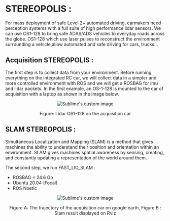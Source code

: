 # STEREOPOLIS : 

For mass deployment of safe Level 2+ automated driving, carmakers need perception systems with a full suite of high performance lidar sensors.
We can use OS1-128 to bring safe ADAS/ADS vehicles to everyday roads across the globe.
OS1-128 which use laser pulses to reconstruct the environment surrounding a vehicle,allow automated and safe driving for cars, trucks...


## Acquisition STEREOPOLIS : 
The first step is to collect data from your environment. Before running everything on the integrated RC car, we will collect data in a simpler 
and more controlled environment with ROS and we will get a ROSBAG for imu and lidar packets. 
In the first example, an OS-1-128 is mounted to the car of acquisition with a laptop as shown in the image below.



 <p align="center">   
  <img src="https://user-images.githubusercontent.com/97898968/191936930-c62f83d6-e4f9-4507-a0f5-f30bf9bbc5d8.png?raw=true" alt="Sublime's custom image"/>
</p>

 <p align="center"> 
 Figure: Lidar OS1-128 on the acquisition car
 </p>



## SLAM STEREOPOLIS : 

Simultaneous Localization and Mapping (SLAM) is a method that gives machines the ability to understand their position and orientation 
within an environment. SLAM gives machines spatial awareness by sensing, creating, and constantly updating a representation 
of the world around them.

The second step, we run FAST_LIO_SLAM :
- ROSBAG = 24.6 Go
- Ubuntu 20.04 (Focal) 
- ROS Noetic

<p align="center">   
  <img src="https://user-images.githubusercontent.com/97898968/191939306-83ae938f-18ff-4d4f-a5d8-2ded342ed596.png?raw=true" alt="Sublime's custom image"/>
</p>

<p align="center"> 
 Figure A: The trajectory of the acquisition car on google earth, 
 Figure B : Slam result displayed on Rviz
 </p>
